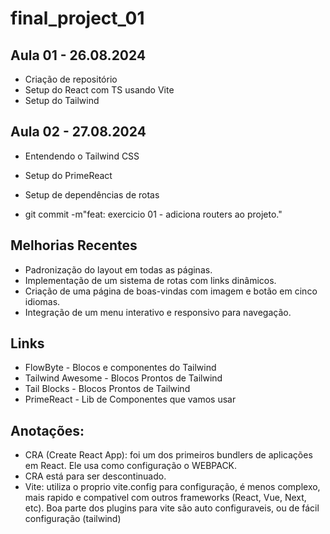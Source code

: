 # final_project_01

## Aula 01 - 26.08.2024
 - Criação de repositório
 - Setup do React com TS usando Vite
 - Setup do Tailwind

## Aula 02 - 27.08.2024
 - Entendendo o Tailwind CSS
 - Setup do PrimeReact
 - Setup de dependências de rotas
 
 - git commit -m"feat: exercicio 01 - adiciona routers ao projeto."

 ## Melhorias Recentes
- Padronização do layout em todas as páginas.
- Implementação de um sistema de rotas com links dinâmicos.
- Criação de uma página de boas-vindas com imagem e botão em cinco idiomas.
- Integração de um menu interativo e responsivo para navegação.



## Links
- FlowByte - Blocos e componentes do Tailwind
- Tailwind Awesome - Blocos Prontos de Tailwind
- Tail Blocks - Blocos Prontos de Tailwind
- PrimeReact - Lib de Componentes que vamos usar

## Anotações:
- CRA (Create React App): foi um dos primeiros bundlers de aplicações em React. Ele usa como configuração o WEBPACK.
- CRA está para ser descontinuado.
- Vite: utiliza o proprio vite.config para configuração, é menos complexo, mais rapido e compativel com outros frameworks (React, Vue, Next, etc). Boa parte dos plugins para vite são auto configuraveis, ou de fácil configuração (tailwind)
